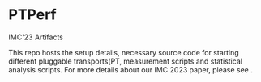 # PTPerf
IMC'23 Artifacts

This repo hosts the setup details, necessary source code for starting different pluggable transports(PT, measurement scripts and statistical analysis scripts. For more details about our IMC 2023 paper, please see <PTPerf-link>.

